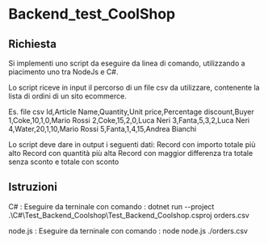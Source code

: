 # Backend_test_CoolShop

## Richiesta
Si implementi uno script da eseguire da linea di comando, utilizzando a piacimento uno tra NodeJs e C#.

Lo script riceve in input il percorso di un file csv da utilizzare, contenente la lista di ordini di un sito ecommerce.

Es. file csv
Id,Article Name,Quantity,Unit price,Percentage discount,Buyer
1,Coke,10,1,0,Mario Rossi
2,Coke,15,2,0,Luca Neri
3,Fanta,5,3,2,Luca Neri
4,Water,20,1,10,Mario Rossi
5,Fanta,1,4,15,Andrea Bianchi

Lo script deve dare in output i seguenti dati:
Record con importo totale più alto
Record con quantità più alta
Record con maggior differenza tra totale senza sconto e totale con sconto

## Istruzioni
C# : Eseguire da terninale con comando : dotnet run --project .\C#\Test_Backend_Coolshop\Test_Backend_Coolshop.csproj orders.csv 

node.js : Eseguire da terninale con comando : node node.js ./orders.csv
